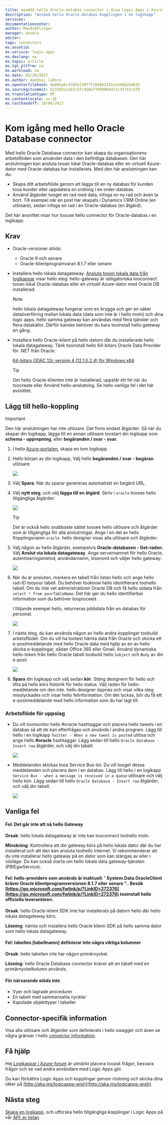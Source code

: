 ```yaml
---
title: aaaAdd hello Oracle-databas connector i dina Logic Apps i Azure | Microsoft Docs
description: "Använd hello Oracle-databas kopplingen i en logikapp"
services: 
documentationcenter: 
author: MandiOhlinger
manager: anneta
editor: 
tags: connectors
ms.assetid: 
ms.service: logic-apps
ms.devlang: na
ms.topic: article
ms.tgt_pltfrm: na
ms.workload: na
ms.date: 03/29/2017
ms.author: mandia; ladocs
ms.openlocfilehash: 8a802a6c4782e210ff71848614152cb46ba5d651
ms.sourcegitcommit: 523283cc1b3c37c428e77850964dc1c33742c5f0
ms.translationtype: MT
ms.contentlocale: sv-SE
ms.lasthandoff: 10/06/2017
---
```

# <a name="get-started-with-hello-oracle-database-connector"></a>Kom igång med hello Oracle Database connector

Med hello Oracle Database connector kan skapa du organisationens arbetsflöden som använder data i den befintliga databasen. Den här anslutningen kan ansluta tooan lokal Oracle-databas eller en virtuell Azure-dator med Oracle-databas har installerats. Med den här anslutningen kan du:

* Skapa ditt arbetsflöde genom att lägga till en ny databas för kunden tooa kunder eller uppdatera en ordning i en order-databas.
* Använd åtgärder tooget en rad med data, infoga en ny rad och även ta bort. Till exempel när en post har skapats i Dynamics CRM Online (en utlösare), sedan infoga en rad i en Oracle-databas (en åtgärd). 

Det här avsnittet visar hur toouse hello connector för Oracle-databas i en logikapp.

## <a name="prerequisites"></a>Krav

* Oracle-versioner stöds: 
    * Oracle 9 och senare
    * Oracle-klientprogramvaran 8.1.7 eller senare

* Installera hello lokala datagateway. [Ansluta tooon lokala data från logikappar](../logic-apps/logic-apps-gateway-connection.md) visar hello steg. hello-gateway är obligatoriska tooconnect tooan lokal Oracle-databas eller en virtuell Azure-dator med Oracle DB installerad. 

    > [!NOTE]
    > hello lokala datagateway fungerar som en brygga och ger en säker dataöverföring mellan lokala data (data som inte är i hello moln) och dina logic apps. hello samma gateway kan användas med flera tjänster och flera datakällor. Därför kanske behöver du bara tooinstall hello gateway en gång.

* Installera hello Oracle-klient på hello datorn där du installerade hello lokala datagateway. Tänk tooinstall hello 64-bitars Oracle Data Provider för .NET från Oracle:  

  [64-bitars ODAC 12c version 4 (12.1.0.2.4) för Windows x64](http://www.oracle.com/technetwork/database/windows/downloads/index-090165.html)

    > [!TIP]
    > Om hello Oracle-klienten inte är installerad, uppstår ett fel när du toocreate eller Använd hello-anslutning. Se hello vanliga fel i det här avsnittet.


## <a name="add-hello-connector"></a>Lägg till hello-koppling

> [!IMPORTANT]
> Den här anslutningen har inte utlösare. Det finns endast åtgärder. Så när du skapar din logikapp, lägga till en annan utlösare toostart din logikapp som **schema - upprepning**, eller **begäranden / svar - svar**. 

1. I hello [Azure-portalen](https://portal.azure.com), skapa en tom logikapp.

2. Hello början av din logikapp, Välj hello **begäranden / svar - begäran** utlösare: 

    ![](./media/connectors-create-api-oracledatabase/request-trigger.png)

3. Välj **Spara**. När du sparar genereras automatiskt en begärd URL. 

4. Välj **nytt steg**, och välj **lägga till en åtgärd**. Skriv i `oracle` toosee hello tillgängliga åtgärder: 

    ![](./media/connectors-create-api-oracledatabase/oracledb-actions.png)

    > [!TIP]
    > Det är också hello snabbaste sättet toosee hello utlösare och åtgärder som är tillgängliga för alla anslutningar. Ange i en del av hello Kopplingsnamn `oracle`. hello designer visas alla utlösare och åtgärder. 

5. Välj någon av hello åtgärder, exempelvis **Oracle-databasen - Get-raden**. Välj **Anslut via lokala datagateway**. Ange servernamnet för hello Oracle, autentiseringsmetod, användarnamn, lösenord och väljer hello gateway:

    ![](./media/connectors-create-api-oracledatabase/create-oracle-connection.png)

6. När du är ansluten, markera en tabell från listan hello och ange hello rad-ID tooyour tabell. Du behöver tooknow hello identifierare toohello tabell. Om du inte vet administratören Oracle DB och få hello utdata från `select * from yourTableName`. Det här ger du hello identifierbar information som du behöver tooproceed.

    I följande exempel hello, returneras jobbdata från en databas för personal: 

    ![](./media/connectors-create-api-oracledatabase/table-rowid.png)

7. I nästa steg, du kan använda någon av hello andra kopplingar toobuild arbetsflödet. Om du vill ha tootest hämta data från Oracle och skicka ett e-postmeddelande med hello Oracle data med hjälp av en av hello skicka e-kopplingar, sådan Office 365 eller Gmail. Använd dynamiska hello-token från hello Oracle tabell toobuild hello `Subject` och `Body` av din e-post:

    ![](./media/connectors-create-api-oracledatabase/oracle-send-email.png)

8. **Spara** din logikapp och välj sedan **kör**. Stäng designern för hello och titta på hello körs historik för hello status. Välj raden för hello-meddelande om den inte. hello designer öppnas och visar vilka steg misslyckades och visar hello felinformation. Om det lyckas, bör du få ett e-postmeddelande med hello information som du har lagt till.


### <a name="workflow-ideas"></a>Arbetsflöde för uppslag

* Du vill toomonitor hello #oracle hashtaggar och placera hello tweets i en databas så att de kan efterfrågas och används i andra program. Lägg till hello i en logikapp `Twitter - When a new tweet is posted` utlösa och ange hello **#oracle** hashtaggar. Lägg sedan till hello `Oracle Database - Insert row` åtgärder, och välj din tabell:

    ![](./media/connectors-create-api-oracledatabase/twitter-oracledb.png)

* Meddelanden skickas tooa Service Bus-kö. Du vill tooget dessa meddelanden och placera dem i en databas. Lägg till hello i en logikapp `Service Bus - when a message is received in a queue` utlösare och välj hello kön. Lägg sedan till hello `Oracle Database - Insert row` åtgärder, och välj din tabell:

    ![](./media/connectors-create-api-oracledatabase/sbqueue-oracledb.png)

## <a name="common-errors"></a>Vanliga fel

#### <a name="error-cannot-reach-hello-gateway"></a>**Fel**: Det går inte att nå hello Gateway

**Orsak**: hello lokala datagateway är inte kan tooconnect toohello moln. 

**Minskning**: Kontrollera att din gateway körs på hello lokala dator där du har installerat och att den kan ansluta toohello internet.  Vi rekommenderar att du inte installerar hello gateway på en dator som kan stängas av eller i viloläge. Du kan också starta om hello lokala data gateway-tjänsten (PBIEgwService).

#### <a name="error-hello-provider-being-used-is-deprecated-systemdataoracleclient-requires-oracle-client-software-version-817-or-greater-please-visit-httpsgomicrosoftcomfwlinkplinkid272376httpsgomicrosoftcomfwlinkplinkid272376-tooinstall-hello-official-provider"></a>**Fel**: hello-providern som används är inaktuell: ' System.Data.OracleClient kräver Oracle klientprogramversionen 8.1.7 eller senare ”.. Besök [https://go.microsoft.com/fwlink/p/?LinkID=272376](https://go.microsoft.com/fwlink/p/?LinkID=272376) tooinstall hello officiella leverantören.

**Orsak**: hello Oracle-klient SDK inte har installerats på datorn hello där hello lokala datagateway körs.  

**Lösning**: hämta och installera hello Oracle klient-SDK på hello samma dator som hello lokala datagateway.

#### <a name="error-table-tablename-does-not-define-any-key-columns"></a>**Fel**: tabellen [tabellnamn] definierar inte några viktiga kolumner

**Orsak**: hello tabellen inte har någon primärnyckel.  

**Lösning**: hello Oracle Database connector kräver att en tabell med en primärnyckelkolumn används.

#### <a name="currently-not-supported"></a>För närvarande stöds inte

* Vyer och lagrade procedurer 
* En tabell med sammansatta nycklar
* Kapslade objekttyper i tabeller
 
## <a name="connector-specific-details"></a>Connector-specifik information

Visa alla utlösare och åtgärder som definierats i hello swagger och även se några gränser i hello [connector information](/connectors/oracle/). 

## <a name="get-some-help"></a>Få hjälp

Hej [Logikappar i Azure-forum](https://social.msdn.microsoft.com/Forums/en-US/home?forum=azurelogicapps) är utmärkt placera tooask frågor, besvara frågor och se vad andra användare med Logic Apps gör. 

Du kan förbättra Logic Apps och kopplingar genom röstning och skicka dina idéer på [http://aka.ms/logicapps-wish](http://aka.ms/logicapps-wish). 


## <a name="next-steps"></a>Nästa steg
[Skapa en logikapp](../logic-apps/logic-apps-create-a-logic-app.md), och utforska hello tillgängliga kopplingar i Logic Apps på vår [API: er listan](apis-list.md).

